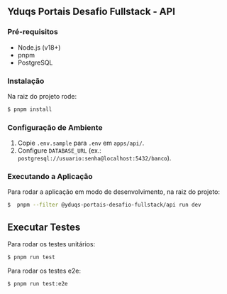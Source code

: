 ## Yduqs Portais Desafio Fullstack - API

### Pré-requisitos

- Node.js (v18+)
- pnpm
- PostgreSQL

### Instalação

Na raiz do projeto rode:

```bash
$ pnpm install
```

### Configuração de Ambiente

1. Copie `.env.sample` para `.env` em `apps/api/`.
2. Configure `DATABASE_URL` (ex.: `postgresql://usuario:senha@localhost:5432/banco`).

### Executando a Aplicação

Para rodar a aplicação em modo de desenvolvimento, na raiz do projeto:

```bash
$  pnpm --filter @yduqs-portais-desafio-fullstack/api run dev
```

## Executar Testes

Para rodar os testes unitários:

```bash
$ pnpm run test
```

Para rodar os testes e2e:

```bash
$ pnpm run test:e2e
```
